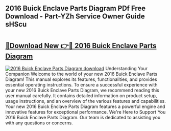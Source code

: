 ## 2016 Buick Enclave Parts Diagram PDf Free Download - Part-YZh Service Owner Guide sHScu

# <h2><a href="http://dfsgkcn.blite.top/?on=2016+Buick+Enclave+Parts+Diagram">🔗Download New 👉🔴 2016 Buick Enclave Parts Diagram</a></h2>

[![2016 Buick Enclave Parts Diagram download](https://i.imgur.com/lujVjoI.png)](http://dfsgkcn.blite.top/?on=2016+Buick+Enclave+Parts+Diagram)
Understanding Your Companion Welcome to the world of your new 2016 Buick Enclave Parts Diagram! This manual explores its features, functionalities, and provides essential operating instructions. To ensure a successful experience with your new 2016 Buick Enclave Parts Diagram, we recommend reading this user manual carefully. It contains detailed information on product setup, usage instructions, and an overview of the various features and capabilities. Your new 2016 Buick Enclave Parts Diagram features a powerful engine and innovative features for exceptional performance. We're Here to Support You 2016 Buick Enclave Parts Diagram. Our team is dedicated to assisting you with any questions or concerns.
